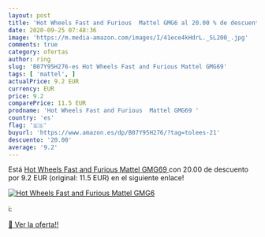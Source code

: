 ```yaml
---
layout: post
title: 'Hot Wheels Fast and Furious  Mattel GMG6 al 20.00 % de descuento'
date: 2020-09-25 07:48:36
image: 'https://m.media-amazon.com/images/I/41ece4kHdrL._SL200_.jpg'
comments: true
category: ofertas
author: ring
slug: 'B07Y95H276-es Hot Wheels Fast and Furious Mattel GMG69'
tags: [ 'mattel', ]
actualPrice: 9.2 EUR
currency: EUR
price: 9.2
comparePrice: 11.5 EUR
prodname: 'Hot Wheels Fast and Furious  Mattel GMG69 '
country: 'es'
flag: '🇪🇸'
buyurl: 'https://www.amazon.es/dp/B07Y95H276/?tag=tolees-21'
descuento: '20.00'
average: '9.2'
---
```


Está [Hot Wheels Fast and Furious  Mattel GMG69 ](https://www.amazon.es/dp/B07Y95H276/?tag=tolees-21) con 20.00 de descuento por 9.2 EUR (original: 11.5 EUR) en el siguiente enlace!

[![Hot Wheels Fast and Furious  Mattel GMG6](https://m.media-amazon.com/images/I/41ece4kHdrL._SL200_.jpg)](https://www.amazon.es/dp/B07Y95H276/?tag=tolees-21)

ℹ️:


[🛒 Ver la oferta!!](https://www.amazon.es/dp/B07Y95H276/?tag=tolees-21)
